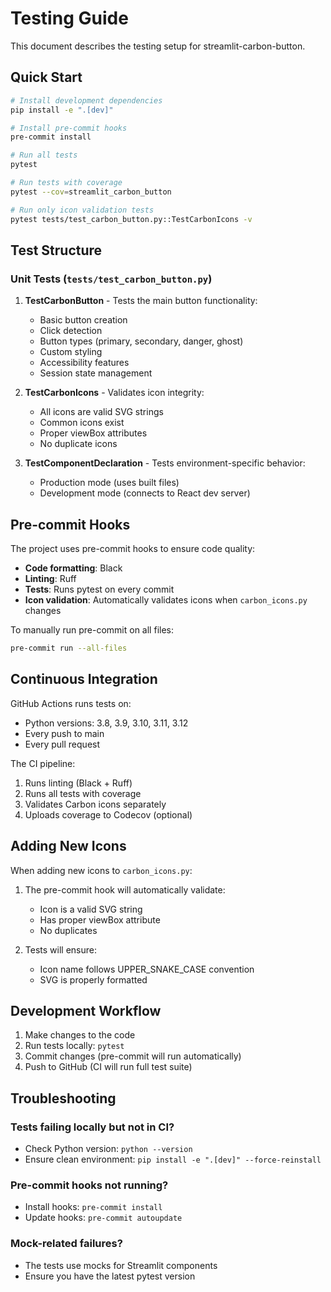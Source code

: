 # Testing Guide

This document describes the testing setup for streamlit-carbon-button.

## Quick Start

```bash
# Install development dependencies
pip install -e ".[dev]"

# Install pre-commit hooks
pre-commit install

# Run all tests
pytest

# Run tests with coverage
pytest --cov=streamlit_carbon_button

# Run only icon validation tests
pytest tests/test_carbon_button.py::TestCarbonIcons -v
```

## Test Structure

### Unit Tests (`tests/test_carbon_button.py`)

1. **TestCarbonButton** - Tests the main button functionality:
   - Basic button creation
   - Click detection
   - Button types (primary, secondary, danger, ghost)
   - Custom styling
   - Accessibility features
   - Session state management

2. **TestCarbonIcons** - Validates icon integrity:
   - All icons are valid SVG strings
   - Common icons exist
   - Proper viewBox attributes
   - No duplicate icons

3. **TestComponentDeclaration** - Tests environment-specific behavior:
   - Production mode (uses built files)
   - Development mode (connects to React dev server)

## Pre-commit Hooks

The project uses pre-commit hooks to ensure code quality:

- **Code formatting**: Black
- **Linting**: Ruff
- **Tests**: Runs pytest on every commit
- **Icon validation**: Automatically validates icons when `carbon_icons.py` changes

To manually run pre-commit on all files:
```bash
pre-commit run --all-files
```

## Continuous Integration

GitHub Actions runs tests on:
- Python versions: 3.8, 3.9, 3.10, 3.11, 3.12
- Every push to main
- Every pull request

The CI pipeline:
1. Runs linting (Black + Ruff)
2. Runs all tests with coverage
3. Validates Carbon icons separately
4. Uploads coverage to Codecov (optional)

## Adding New Icons

When adding new icons to `carbon_icons.py`:

1. The pre-commit hook will automatically validate:
   - Icon is a valid SVG string
   - Has proper viewBox attribute
   - No duplicates

2. Tests will ensure:
   - Icon name follows UPPER_SNAKE_CASE convention
   - SVG is properly formatted

## Development Workflow

1. Make changes to the code
2. Run tests locally: `pytest`
3. Commit changes (pre-commit will run automatically)
4. Push to GitHub (CI will run full test suite)

## Troubleshooting

### Tests failing locally but not in CI?
- Check Python version: `python --version`
- Ensure clean environment: `pip install -e ".[dev]" --force-reinstall`

### Pre-commit hooks not running?
- Install hooks: `pre-commit install`
- Update hooks: `pre-commit autoupdate`

### Mock-related failures?
- The tests use mocks for Streamlit components
- Ensure you have the latest pytest version
